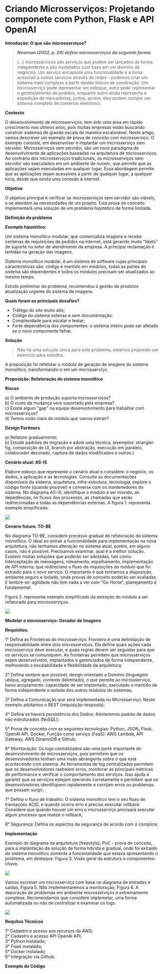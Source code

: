 <!-- #region -->
# Criando Microsserviços: Projetando componete com Python, Flask e API OpenAI


**Introdução: O que são microsserviços?**

>***Newman (2022, p. 24) define microsserviços da seguinte forma:***
>
>(…) microsserviços são serviços que podem ser lançados de forma independente e são modelados com base em um domínio de negócios. Um serviço encapsula uma funcionalidade e a torna acessível a outros serviços através de redes – podemos criar um sistema mais complexo a partir destes blocos de construção. 
Um microsserviço pode representar um estoque, outro pode representar o gerenciamento de pedidos, enquanto outro ainda representa a expedição de mercadorias; juntos, porém, eles podem compor um sistema completo de comércio eletrônico.

**Contexto**

O desenvolvimento de microsserviços, tem sido uma área em rápido crescimento nos últimos anos, pois muitas empresas estão buscando construir sistemas de grande escala de maneira escalonável. Neste artigo, vamos descrever um exemplo de prova de conceito com microsserviço. O exemplo consiste, em desenvolver e implantar um microsserviço sem servidor. Microsserviços sem servidor, são um novo paradigma de desenvolvimento de aplicações baseadas na arquitetura de microsserviços. Ao contrário dos microsserviços tradicionais, os microsserviços sem servidor são executados em um ambiente de nuvem, que permite que as aplicações sejam executadas em qualquer lugar. Essa abordagem permite que as aplicações sejam acessíveis a partir de qualquer lugar, a qualquer hora, desde que exista uma conexão à internet.

**Objetivo**

O objetivo principal é verificar se microsserviços sem servidor são viáveis, e se atendem às necessidades de um projeto. Esta prova de conceito implementará uma solução de um problema hipotético de forma limitada.

**Definição do problema**

***Exemplo hipotético:***

Um sistema monolítico modular, que comercializa imagens e recebe centenas de requisições de pedidos na internet, está gerando muito "tikets" de suporte no setor de atendimento da empresa. A principal reclamação é lentidão na geração das imagens.

Sistema monolítico modular, é um sistema de software cujas principais características são: código é mantido em módulos, todas as partes do sistema são dependentes e todos os módulos precisam ser atualizados ao mesmo tempo.

Estudo preliminar do problema, recomendou à gestão de produtos atualização urgente do sistema de imagens.
<!-- #endregion -->

**Quais foram os principais desafios?**

- Tráfego do site muito alto;
- Código do sistema extenso e sem documentação;
- Complexidade para escalar e testar;
- Forte dependência dos componentes: o sistema inteiro pode ser afetado se o novo componente falhar.


**Solução**

> Não há uma solução única para este problema, estamos propondo um exercício para estudos.

A proposição foi refatorar o módulo de geração de imagens do sistema monolítico, transformando-o em um microsserviço.


**Proposição: Refatoração do sistema monolítico**

**Riscos**

a) O ambiente de produção suporta microsserviços?<br>
b) O custo da mudança será suportado pela empresa?<br>
c) Existe algum "gap" na equipe desenvolvimento para trabalhar com microsserviços?<br>
d) Temos visão clara do módulo que vamos extrair?<br>

**Design Parttners**

a) Refatore gradualmente;<br>
b) Estude padrões de migração e adote uma técnica; (exemplos: strangler fig, composição de UI, branch por abstração, execução em paralelo, colaborador decorado, captura de dados modificados e outros.)<p>


**Cenário atual: AS-IS**


Elabore esboço que represente o cenário atual e considere: o negócio, os dados, a aplicação e as tecnologias.
Consulte as documentações disponíveis do sistema, arquitetura, infra-estrutura, tecnologia, explore o código fonte (quando possível) e converse com os mantenedores do sistema. 
No diagrama AS-IS, identifique o módulo a ser movido, as depedências, os fluxos dos processos, as chamadas que serão redirecionadas e todas as dependências externas. A figura 1. representa exemplo simplificado.


![](img/fig1.png)


**Cenário futuro: TO-BE**



No diagrama TO-BE, considere processo gradual de refatoração do sistema monolítico. O ideal ao extrair a funcionalidade para implementação na nova arquitetura, não tenhamos alteração no sistema atual, porém, em alguns casos, não é possível. Precisamos examinar, qual é a melhor solução. Existem muitas soluções que poderão ser adotadas, tais como: Interceptação de mensagens, roteamento, espelhamento, implementação de API interna; que redirecione o fluxo de requisições do módulo que foi extraído para o novo serviço. O importante é que tenhamos a disposição, ambiente seguro e isolado, onde provas de conceito poderão ser avaliadas. E lembre-se: agilidade não tem nada a ver com "Go Horse", planejamento é fundamental.

Figura 2. representa exemplo simplificado da extração do módulo a ser refatorado para microsserviços.


![](img/fig2.png)


**Modelar o microsserviço: Gerador de Imagens**


**Requisitos:**


1° Defina as Fronteiras do microsserviço: Fronteira é uma delimitação de responsabilidade entre dois microsserviços. Ela define quais ações cada microsserviço deve executar, e quais regras devem ser seguidas para que os serviços se comuniquem. As fronteiras permitem que microsserviços sejam desenvolvidos, implantados e gerenciados de forma independente, melhorando a escalabilidade e flexibilidade da arquitetura;


2° Defina sempre que possível; design orientado a Domínio (linguagem ubíqua, agregado, contexto delimitado), o que permite ao microsserviço, baixo acoplamento: capacidade de ser implantado, executado e mantido de forma independente e isolada dos outros módulos do sistemas; 


3° Defina a Comunicação que será implementada no Microsserviço: Neste exemplo adotamos o REST (requisição-resposta);


4° Defina se haverá persistência dos Dados: Adotaremos padrão de dados não estruturados (NoSQL);


5° Prova de conceito com as seguintes tecnologias: Python, JSON, Flask, OpenAI API, Docker, Função como serviço (FaaS): AWS Lambda, API Gateway, AWS DinamoDB e Github;


6° Monitoração: Os logs centralizados são uma parte importante do desenvolvimento de microsserviços, pois permitem que os desenvolvedores tenham uma visão abrangente sobre o que está acontecendo com sistema. As ferramentas de log centralizadas permitem que os desenvolvedores rastreiem erros, monitorar as principais métricas de performance e verificar o comportamento dos serviços. Isso ajuda a garantir que os serviços estejam operando corretamente e permitem que os desenvolvedores identifiquem rapidamente e corrijam erros ou problemas que possam surgir;


7° Defina o fluxo de trabalho: O sistema monolítico tem o seu fluxo de transações ACID, e quando ocorre erro é preciso executar rollback. Considere que quando houver um erro o microsserviço precisará executar algum processo que realize o rollback;


8° Segurança: Defina os aspéctos da segurança de acordo com o complice;


**Implementação**


Exemplo de diagrama da arquitetura (freestyle); PoC - prova de conceito, para a implantação da solução de forma hibrida e gradual, onde foi extraído do sistema monolítico somente a funcionalidade que estava apresentando o problema, em destaque: Figura 3. Visão geral da estrutura e componentes-chave. 


![](img/fig3.png)


Vamos escrever um microsserviço com base no diagrama de entradas e saídas, Figura 5. Não implementaremos a monitoração, Figura 6.  A depuração de problemas em ambiente microsserviços é extremamente complexa. Recomendamos que considere implemetar, uma forma automatizada ou não de centralizar e examinar os logs.


![](img/fig4.png)


**Requitos Técnicos**


1° Cadastro e acesso aos recursos da AWS;<br>
2° Cadastro e acesso API OpenAI API;<br>
3° Python instalado;<br>
4° Flask instalado;<br>
5° Docker instalado;<br>
6° Integração via Github; 





**Exemplo do Código**

```python

```
